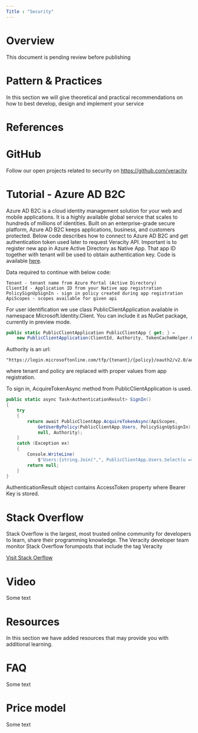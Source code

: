 ```yaml
---
Title : "Security"
---
```

# Overview 
This document is pending review before publishing


# Pattern & Practices 
In this section we will give theoretical and practical recommendations on how to best develop, design and implement your service 
 
# References 

# GitHub  
Follow our open projects related to security on https://github.com/veracity

# Tutorial - Azure AD B2C
Azure AD B2C is a cloud identity management solution for your web and mobile applications. 
It is a highly available global service that scales to hundreds of millions of identities. 
Built on an enterprise-grade secure platform, Azure AD B2C keeps applications, business, and customers protected.
Below code describes how to connect to Azure AD B2C and get authentication token used later to request Veracity API.
Important is to register new app in Azure Active Directory as Native App. 
That app ID together with tenant will be used to obtain authentication key.
Code is available [here](https://github.com/veracity/veracity-quickstart-samples/tree/master/101-security/Azure%20AD%20B2C).

Data required to continue with below code:
```
Tenant - tenant name from Azure Portal (Active Directory)
ClientId - Application ID from your Native app registration
PolicySignUpSignIn - sign in policy created during app registration
ApiScopes - scopes available for given api
```
For user identification we use class PublicClientApplication available in namespace Microsoft.Identity.Client.
You can include it as NuGet package, currently in preview mode.
```csharp
public static PublicClientApplication PublicClientApp { get; } =
    new PublicClientApplication(ClientId, Authority, TokenCacheHelper.GetUserCache());
```

Authority is an url:
```
"https://login.microsoftonline.com/tfp/{tenant}/{policy}/oauth2/v2.0/authorize";
```
where tenant and policy are replaced with proper values from app registration.

To sign in, AcquireTokenAsync method from PublicClientApplication is used.
```csharp
public static async Task<AuthenticationResult> SignIn()
{
    try
    {
        return await PublicClientApp.AcquireTokenAsync(ApiScopes,
            GetUserByPolicy(PublicClientApp.Users, PolicySignUpSignIn), UIBehavior.SelectAccount, string.Empty,
            null, Authority);
    }
    catch (Exception ex)
    {
        Console.WriteLine(
            $"Users:{string.Join(",", PublicClientApp.Users.Select(u => u.Identifier))}{Environment.NewLine}Error Acquiring Token:{Environment.NewLine}{ex}");
        return null;
    }
}
```

AuthenticationResult object contains AccessToken property where Bearer Key is stored.

# Stack Overflow
Stack Overflow is the largest, most trusted online community for developers to learn, share​ ​their programming ​knowledge. The Veracity developer team monitor Stack Overflow forumposts that include the tag Veracity
 
[Visit Stack Oerflow](https://stackoverflow.com/questions/tagged/veracity?mode=all)


 
# Video 
Some text

 
# Resources  
In this section we have added resources that may provide you with additional learning.  

 
# FAQ 
Some text 
 
# Price model 
Some text
 
